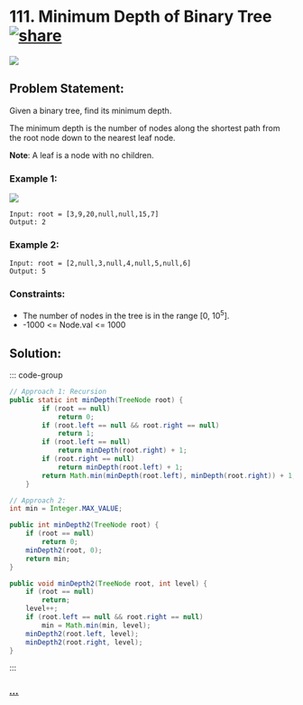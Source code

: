 # 111. Minimum Depth of Binary Tree [![share]](https://leetcode.com/problems/minimum-depth-of-binary-tree/)

![][easy]

## Problem Statement:

Given a binary tree, find its minimum depth.

The minimum depth is the number of nodes along the shortest path from the root node down to the nearest leaf node.

**Note**: A leaf is a node with no children.

### Example 1:

![](https://assets.leetcode.com/uploads/2020/10/12/ex_depth.jpg)

```
Input: root = [3,9,20,null,null,15,7]
Output: 2
```

### Example 2:

```
Input: root = [2,null,3,null,4,null,5,null,6]
Output: 5
```

### Constraints:

- The number of nodes in the tree is in the range [0, 10<sup>5</sup>].
- -1000 <= Node.val <= 1000

## Solution:

::: code-group

```java
// Approach 1: Recursion
public static int minDepth(TreeNode root) {
        if (root == null)
            return 0;
        if (root.left == null && root.right == null)
            return 1;
        if (root.left == null)
            return minDepth(root.right) + 1;
        if (root.right == null)
            return minDepth(root.left) + 1;
        return Math.min(minDepth(root.left), minDepth(root.right)) + 1;
    }
```

```java
// Approach 2:
int min = Integer.MAX_VALUE;

public int minDepth2(TreeNode root) {
    if (root == null)
        return 0;
    minDepth2(root, 0);
    return min;
}

public void minDepth2(TreeNode root, int level) {
    if (root == null)
        return;
    level++;
    if (root.left == null && root.right == null)
        min = Math.min(min, level);
    minDepth2(root.left, level);
    minDepth2(root.right, level);
}
```

:::

### [_..._](#)

```

```

<!----------------------------------{ link }--------------------------------->

[share]: https://img.icons8.com/external-anggara-blue-anggara-putra/20/000000/external-share-user-interface-basic-anggara-blue-anggara-putra-2.png
[easy]: https://img.shields.io/badge/Difficulty-Easy-green.svg
